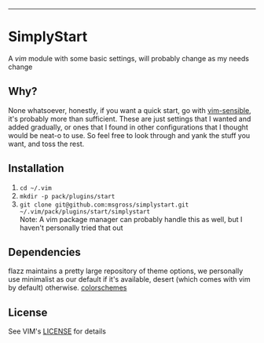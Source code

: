 ---
# SimplyStart     
A _vim_ module with some basic settings, will probably change as my needs change      
## Why?
None whatsoever, honestly, if you want a quick start, go with
[vim-sensible](https://github.com/tpope/vim-sensible.git), it's probably more
than sufficient. These are just settings that I wanted and added gradually, or
ones that I found in other configurations that I thought would be neat-o to use.
So feel free to look through and yank the stuff you want, and toss the rest. 
## Installation      
1) `cd ~/.vim`
2) `mkdir -p pack/plugins/start`
3) `git clone git@github.com:msgross/simplystart.git
~/.vim/pack/plugins/start/simplystart`      
Note: A vim package manager can probably handle this as well, but I haven't
personally tried that out 
## Dependencies
flazz maintains a pretty large repository of theme options, we personally use
minimalist as our default if it's available, desert (which comes with vim by
default) otherwise.
[colorschemes](https://github.com/flazz/vim-colorschemes.git)
## License
See VIM's [LICENSE](https://github.com/vim/vim/blob/master/LICENSE) for details
       
